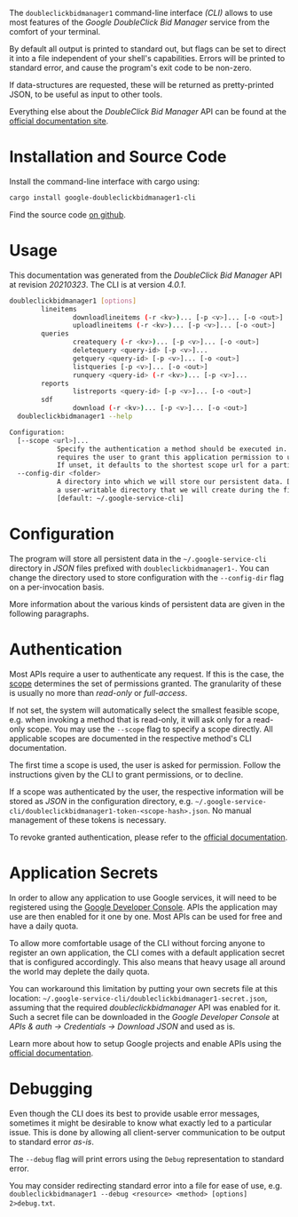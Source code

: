 <!---
DO NOT EDIT !
This file was generated automatically from 'src/generator/templates/cli/README.md.mako'
DO NOT EDIT !
-->
The `doubleclickbidmanager1` command-line interface *(CLI)* allows to use most features of the *Google DoubleClick Bid Manager* service from the comfort of your terminal.

By default all output is printed to standard out, but flags can be set to direct it into a file independent of your shell's
capabilities. Errors will be printed to standard error, and cause the program's exit code to be non-zero.

If data-structures are requested, these will be returned as pretty-printed JSON, to be useful as input to other tools.

Everything else about the *DoubleClick Bid Manager* API can be found at the
[official documentation site](https://developers.google.com/bid-manager/).

# Installation and Source Code

Install the command-line interface with cargo using:

```bash
cargo install google-doubleclickbidmanager1-cli
```

Find the source code [on github](https://github.com/Byron/google-apis-rs/tree/main/gen/doubleclickbidmanager1-cli).

# Usage

This documentation was generated from the *DoubleClick Bid Manager* API at revision *20210323*. The CLI is at version *4.0.1*.

```bash
doubleclickbidmanager1 [options]
        lineitems
                downloadlineitems (-r <kv>)... [-p <v>]... [-o <out>]
                uploadlineitems (-r <kv>)... [-p <v>]... [-o <out>]
        queries
                createquery (-r <kv>)... [-p <v>]... [-o <out>]
                deletequery <query-id> [-p <v>]...
                getquery <query-id> [-p <v>]... [-o <out>]
                listqueries [-p <v>]... [-o <out>]
                runquery <query-id> (-r <kv>)... [-p <v>]...
        reports
                listreports <query-id> [-p <v>]... [-o <out>]
        sdf
                download (-r <kv>)... [-p <v>]... [-o <out>]
  doubleclickbidmanager1 --help

Configuration:
  [--scope <url>]...
            Specify the authentication a method should be executed in. Each scope
            requires the user to grant this application permission to use it.
            If unset, it defaults to the shortest scope url for a particular method.
  --config-dir <folder>
            A directory into which we will store our persistent data. Defaults to
            a user-writable directory that we will create during the first invocation.
            [default: ~/.google-service-cli]

```

# Configuration

The program will store all persistent data in the `~/.google-service-cli` directory in *JSON* files prefixed with `doubleclickbidmanager1-`.  You can change the directory used to store configuration with the `--config-dir` flag on a per-invocation basis.

More information about the various kinds of persistent data are given in the following paragraphs.

# Authentication

Most APIs require a user to authenticate any request. If this is the case, the [scope][scopes] determines the 
set of permissions granted. The granularity of these is usually no more than *read-only* or *full-access*.

If not set, the system will automatically select the smallest feasible scope, e.g. when invoking a
method that is read-only, it will ask only for a read-only scope. 
You may use the `--scope` flag to specify a scope directly. 
All applicable scopes are documented in the respective method's CLI documentation.

The first time a scope is used, the user is asked for permission. Follow the instructions given 
by the CLI to grant permissions, or to decline.

If a scope was authenticated by the user, the respective information will be stored as *JSON* in the configuration
directory, e.g. `~/.google-service-cli/doubleclickbidmanager1-token-<scope-hash>.json`. No manual management of these tokens
is necessary.

To revoke granted authentication, please refer to the [official documentation][revoke-access].

# Application Secrets

In order to allow any application to use Google services, it will need to be registered using the 
[Google Developer Console][google-dev-console]. APIs the application may use are then enabled for it
one by one. Most APIs can be used for free and have a daily quota.

To allow more comfortable usage of the CLI without forcing anyone to register an own application, the CLI
comes with a default application secret that is configured accordingly. This also means that heavy usage
all around the world may deplete the daily quota.

You can workaround this limitation by putting your own secrets file at this location: 
`~/.google-service-cli/doubleclickbidmanager1-secret.json`, assuming that the required *doubleclickbidmanager* API 
was enabled for it. Such a secret file can be downloaded in the *Google Developer Console* at 
*APIs & auth -> Credentials -> Download JSON* and used as is.

Learn more about how to setup Google projects and enable APIs using the [official documentation][google-project-new].


# Debugging

Even though the CLI does its best to provide usable error messages, sometimes it might be desirable to know
what exactly led to a particular issue. This is done by allowing all client-server communication to be 
output to standard error *as-is*.

The `--debug` flag will print errors using the `Debug` representation to standard error.

You may consider redirecting standard error into a file for ease of use, e.g. `doubleclickbidmanager1 --debug <resource> <method> [options] 2>debug.txt`.


[scopes]: https://developers.google.com/+/api/oauth#scopes
[revoke-access]: http://webapps.stackexchange.com/a/30849
[google-dev-console]: https://console.developers.google.com/
[google-project-new]: https://developers.google.com/console/help/new/
